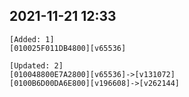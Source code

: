 ## 2021-11-21 12:33
```
[Added: 1]
[010025F011DB4800][v65536]

[Updated: 2]
[010048800E7A2800][v65536]->[v131072]
[0100B6D00DA6E800][v196608]->[v262144]
```
